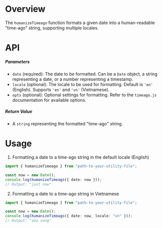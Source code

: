 # Overview

The `humanizeTimeago` function formats a given date into a human-readable "time-ago" string, supporting multiple locales.

# API

##### Parameters

- `date` (required): The date to be formatted. Can be a `Date` object, a string representing a date, or a number representing a timestamp.
- `locale` (optional): The locale to be used for formatting. Default is `'en'` (English). Supports `'en'` and `'vn'` (Vietnamese).
- `opts` (optional): Optional settings for formatting. Refer to the `timeago.js` documentation for available options.

##### Return Value

- A `string` representing the formatted "time-ago" string.

# Usage

1. Formatting a date to a time-ago string in the default locale (English)

```typescript
import { humanizeTimeago } from "path-to-your-utility-file";

const now = new Date();
console.log(humanizeTimeago({ date: now }));
// Output: "just now"
```

2. Formatting a date to a time-ago string in Vietnamese

```typescript
import { humanizeTimeago } from "path-to-your-utility-file";

const now = new Date();
console.log(humanizeTimeago({ date: now, locale: "vn" }));
// Output: "vừa xong"
```
